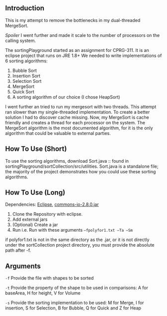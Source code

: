  <h2>Introduction</h2>
 This is my attempt to remove the bottlenecks in my dual-threaded MergeSort.
 
 *Spoiler* I went further and made it scale to the number of processors on the calling system.
 
 The sortingPlayground started as an assignment for CPRG-311. It is an eclipse project that runs on JRE 1.8+ We needed to write implementations of 6 sorting algorithms:
 
 1. Bubble Sort
 2. Insertion Sort
 3. Selection Sort
 4. MergeSort
 5. Quick Sort
 6. A sorting algorithm of our choice (I chose HeapSort)
 
 I went further an tried to run my mergesort with two threads. This attempt ran slower than my single-threaded implementation. To create a better solution I had to discover cache missing. Now, my MergeSort is cache friendly and creates a thread for each processor on the system. The MergeSort algorithm is the most documented algorithm, for it is the only algorithm that could be valuable to external parties.
 
 <h2>How To Use (Short)</h2>
 To use the sorting algorithms, download Sort.java :: found in sortingPlayground/sortCollection/src/utilities. Sort.java is a standalone file; the majority of the project demonstrates how you could use these sorting algorithms.
 

<h2>How To Use (Long)</h2>

Dependencies: [Eclipse](https://www.eclipse.org/downloads/), [commons-io-2.8.0.jar](https://commons.apache.org/proper/commons-io/download_io.cgi)
1. Clone the Repository with eclipse.
2. Add external jars
3. (Optional) Create a jar
4. Run i.e. Run with these arguments
`–fpolyfor1.txt –Ta –Sm`

if polyfor1.txt is not in the same directory as the .jar, or it is not directly under the sortCollection project directory, you must provide the absolute path after -f.


<h2>Arguments</h2>

`-f`
Provide the file with shapes to be sorted

`-t`
Provide the property of the shape to be used in comparisons: A for baseArea, H for height, V for Volume

`-s`
Provide the sorting implementation to be used: M for Merge, I for insertion, S for Selection, B for Bubble, Q for Quick and Z for Heap

